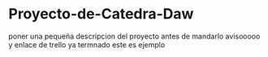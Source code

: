 # Proyecto-de-Catedra-Daw
poner una pequeña descripcion del proyecto antes de mandarlo avisooooo y enlace de trello ya termnado
este es ejemplo
